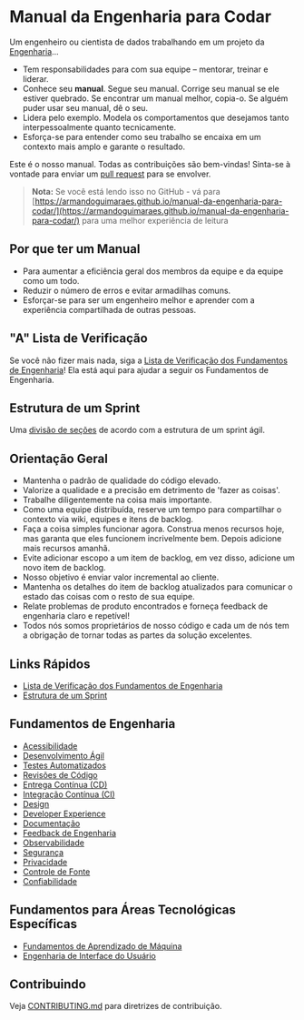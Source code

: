 # Manual da Engenharia para Codar

Um engenheiro ou cientista de dados trabalhando em um projeto da [Engenharia](docs/ISE.md)...

- Tem responsabilidades para com sua equipe – mentorar, treinar e liderar.
- Conhece seu **manual**. Segue seu manual. Corrige seu manual se ele estiver quebrado. Se encontrar um manual melhor, copia-o. Se alguém puder usar seu manual, dê o seu.
- Lidera pelo exemplo. Modela os comportamentos que desejamos tanto interpessoalmente quanto tecnicamente.
- Esforça-se para entender como seu trabalho se encaixa em um contexto mais amplo e garante o resultado.

Este é o nosso manual. Todas as contribuições são bem-vindas! Sinta-se à vontade para enviar um [pull request](https://github.com/microsoft/code-with-engineering-playbook/pulls) para se envolver.

> **Nota:** Se você está lendo isso no GitHub - vá para [https://armandoguimaraes.github.io/manual-da-engenharia-para-codar/](https://armandoguimaraes.github.io/manual-da-engenharia-para-codar/) para uma melhor experiência de leitura

## Por que ter um Manual

- Para aumentar a eficiência geral dos membros da equipe e da equipe como um todo.
- Reduzir o número de erros e evitar armadilhas comuns.
- Esforçar-se para ser um engenheiro melhor e aprender com a experiência compartilhada de outras pessoas.

## "A" Lista de Verificação

Se você não fizer mais nada, siga a [Lista de Verificação dos Fundamentos de Engenharia](docs/ENG-FUNDAMENTALS-CHECKLIST.md)! Ela está aqui para ajudar a seguir os Fundamentos de Engenharia.

## Estrutura de um Sprint

Uma [divisão de seções](docs/SPRINT-STRUCTURE.md) de acordo com a estrutura de um sprint ágil.

## Orientação Geral

- Mantenha o padrão de qualidade do código elevado.
- Valorize a qualidade e a precisão em detrimento de 'fazer as coisas'.
- Trabalhe diligentemente na coisa mais importante.
- Como uma equipe distribuída, reserve um tempo para compartilhar o contexto via wiki, equipes e itens de backlog.
- Faça a coisa simples funcionar agora. Construa menos recursos hoje, mas garanta que eles funcionem incrivelmente bem. Depois adicione mais recursos amanhã.
- Evite adicionar escopo a um item de backlog, em vez disso, adicione um novo item de backlog.
- Nosso objetivo é enviar valor incremental ao cliente.
- Mantenha os detalhes do item de backlog atualizados para comunicar o estado das coisas com o resto de sua equipe.
- Relate problemas de produto encontrados e forneça feedback de engenharia claro e repetível!
- Todos nós somos proprietários de nosso código e cada um de nós tem a obrigação de tornar todas as partes da solução excelentes.

## Links Rápidos

- [Lista de Verificação dos Fundamentos de Engenharia](docs/ENG-FUNDAMENTALS-CHECKLIST.md)
- [Estrutura de um Sprint](docs/SPRINT-STRUCTURE.md)

## Fundamentos de Engenharia

- [Acessibilidade](docs/accessibility/README.md)
- [Desenvolvimento Ágil](docs/agile-development/README.md)
- [Testes Automatizados](docs/automated-testing/README.md)
- [Revisões de Código](docs/code-reviews/README.md)
- [Entrega Contínua (CD)](docs/continuous-delivery/README.md)
- [Integração Contínua (CI)](docs/continuous-integration/README.md)
- [Design](docs/design/readme.md)
- [Developer Experience](docs/developer-experience/README.md)
- [Documentação](docs/documentation/README.md)
- [Feedback de Engenharia](docs/engineering-feedback/README.md)
- [Observabilidade](docs/observability/README.md)
- [Segurança](docs/security/README.md)
- [Privacidade](docs/privacy/README.md)
- [Controle de Fonte](docs/source-control/README.md)
- [Confiabilidade](docs/reliability/README.md)

## Fundamentos para Áreas Tecnológicas Específicas

- [Fundamentos de Aprendizado de Máquina](docs/machine-learning/README.md)
- [Engenharia de Interface do Usuário](docs/user-interface-engineering/README.md)

## Contribuindo

Veja [CONTRIBUTING.md](CONTRIBUTING.md) para diretrizes de contribuição.
